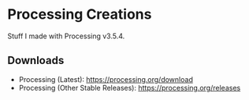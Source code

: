 # Processing Creations
Stuff I made with Processing v3.5.4.

## Downloads

* Processing (Latest): https://processing.org/download
* Processing (Other Stable Releases): https://processing.org/releases